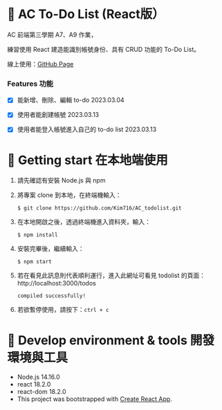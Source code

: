 # 📝 AC To-Do List (React版）

AC 前端第三學期 A7、A9 作業，

練習使用 React 建造能識別帳號身份、具有 CRUD 功能的 To-Do List。

線上使用：[GitHub Page](https://kim716.github.io/AC_todolist)


### Features 功能

- [x] 能新增、刪除、編輯 to-do 2023.03.04
- [x] 使用者能創建帳號 2023.03.13
- [x] 使用者能登入帳號進入自己的 to-do list 2023.03.13


# 🚀 Getting start 在本地端使用

1. 請先確認有安裝 Node.js 與 npm

2. 將專案 clone 到本地，在終端機輸入：

   ```
   $ git clone https://github.com/Kim716/AC_todolist.git
   ```

3. 在本地開啟之後，透過終端機進入資料夾，輸入：

   ```
   $ npm install
   ```

4. 安裝完畢後，繼續輸入：

   ```
   $ npm start
   ```

5. 若在看見此訊息則代表順利運行，進入此網址可看見 todolist 的頁面：http://localhost:3000/todos

   ```
   compiled successfully!
   ```

6. 若欲暫停使用，請按下：`ctrl + c`

# 🔧 Develop environment & tools 開發環境與工具

- Node.js 14.16.0
- react 18.2.0
- react-dom 18.2.0
- This project was bootstrapped with [Create React App](https://github.com/facebook/create-react-app).
